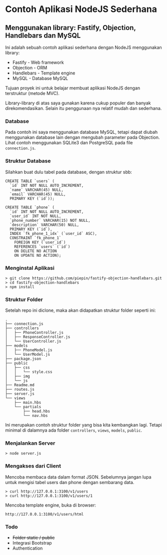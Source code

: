# Contoh Aplikasi NodeJS Sederhana  
## Menggunakan library: Fastify, Objection, Handlebars dan MySQL

Ini adalah sebuah contoh aplikasi sederhana dengan NodeJS menggunakan library:

* Fastify - Web framework 
* Objection - ORM
* Handlebars - Template engine
* MySQL - Database MySQL

Tujuan proyek ini untuk belajar membuat aplikasi NodeJS dengan terstruktur (metode MVC).

Library-library di atas saya gunakan karena cukup populer dan banyak direkomendasikan. Selain itu penggunaan nya relatif mudah dan sederhana. 

### Database

Pada contoh ini saya menggunakan database MySQL, tetapi dapat diubah menggunakan database lain dengan mengubah parameter pada Objection. Lihat contoh menggunakan SQLite3 dan PostgreSQL pada file `connection.js`.

### Struktur Database

Silahkan buat dulu tabel pada database, dengan struktur sbb:

    
    CREATE TABLE `users` (
      `id` INT NOT NULL AUTO_INCREMENT,
      `name` VARCHAR(45) NULL,
      `email` VARCHAR(45) NULL,
      PRIMARY KEY (`id`));
    
    CREATE TABLE `phone` (
      `id` INT NOT NULL AUTO_INCREMENT,
      `user_id` INT NOT NULL,
      `phone_number` VARCHAR(15) NOT NULL,
      `description` VARCHAR(50) NULL,
      PRIMARY KEY (`id`),
      INDEX `fk_phone_1_idx` (`user_id` ASC),
      CONSTRAINT `fk_phone_1`
        FOREIGN KEY (`user_id`)
        REFERENCES `users` (`id`)
        ON DELETE NO ACTION
        ON UPDATE NO ACTION);


### Menginstal Aplikasi

    > git clone https://github.com/piepin/fastify-objection-handlebars.git
    > cd fastify-objection-handlebars
    > npm install

### Struktur Folder

Setelah repo ini diclone, maka akan didapatkan struktur folder seperti ini:
    
    .
    ├── connection.js
    ├── controllers
    │   ├── PhoneController.js
    │   ├── ResponseController.js
    │   └── UserController.js
    ├── models
    │   ├── PhoneModel.js
    │   └── UserModel.js
    ├── package.json
    ├── public
    │   ├── css
    │   │   └── style.css
    │   ├── img
    │   └── js
    ├── Readme.md
    ├── routes.js
    ├── server.js
    └── views
        ├── main.hbs
        └── partials
            ├── head.hbs
            └── nav.hbs


Ini merupakan contoh struktur folder yang bisa kita kembangkan lagi. Tetapi minimal di dalamnya ada folder `controllers`, `views`, `models`, `public`.             

### Menjalankan Server

    > node server.js

### Mengakses dari Client

Mencoba membaca data dalam format JSON. Sebelumnya jangan lupa untuk mengisi tabel users dan phone dengan sembarang data.

    > curl http://127.0.0.1:3100/v1/users  
    > curl http://127.0.0.1:3100/v1/users/1

Mencoba template engine, buka di browser:    
    
    http://127.0.0.1:3100/v1/users/html 
    
### Todo

* <s>Folder static / public</s>
* Integrasi Bootstrap
* Authentication 






